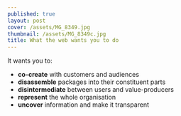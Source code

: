 ```yaml
---
published: true
layout: post
cover: /assets/MG_8349.jpg
thumbnail: /assets/MG_8349c.jpg
title: What the web wants you to do
---
```


It wants you to:

- **co-create** with customers and audiences
- **disassemble** packages into their constituent parts
- **disintermediate** between users and value-producers
- **represent** the whole organisation
- **uncover** information and make it transparent
